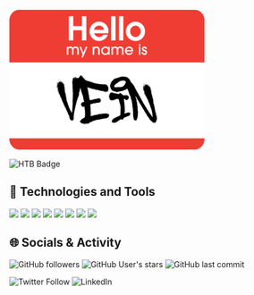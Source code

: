 ![Alt](vein_tag.png)

![HTB Badge](http://www.hackthebox.eu/badge/image/808559)<br>
 
## 🚀 Technologies and Tools

<p align="left">
  <img src="https://img.shields.io/badge/Windows-0078D6?style=for-the-badge&logo=windows&logoColor=white"/>
  <img src="https://img.shields.io/badge/Linux-FCC624?style=for-the-badge&logo=linux&logoColor=black"/>
  <img src="https://img.shields.io/badge/Python-3776AB?style=for-the-badge&logo=python&logoColor=white"/>
  <img src="https://img.shields.io/badge/JavaScript-F7DF1E?style=for-the-badge&logo=javascript&logoColor=black"/>
  <img src="https://img.shields.io/badge/Git-F05032?style=for-the-badge&logo=git&logoColor=white"/>
  <img src="https://img.shields.io/badge/C-A8B9CC?style=for-the-badge&logo=c&logoColor=black"/>
  <img src="https://img.shields.io/badge/C++-00599C?style=for-the-badge&logo=c%2B%2B&logoColor=white"/>
  <img src="https://img.shields.io/badge/Shell_Script-121011?style=for-the-badge&logo=gnu-bash&logoColor=white"/>
</p>


## 🌐 Socials & Activity

![GitHub followers](https://img.shields.io/github/followers/V3innn?label=Follow&style=social)
![GitHub User's stars](https://img.shields.io/github/stars/V3innn?affiliations=OWNER%2CCOLLABORATOR&style=social)
![GitHub last commit](https://img.shields.io/github/last-commit/V3innn/ctf-writeups) 

![Twitter Follow](https://img.shields.io/twitter/follow/1ts_V3in?style=social)
![LinkedIn](https://img.shields.io/badge/LinkedIn-Connect-blue?logo=linkedin&style=flat&link=https://linkedin.com/in/leonidas-brilakis-a64a72240)

